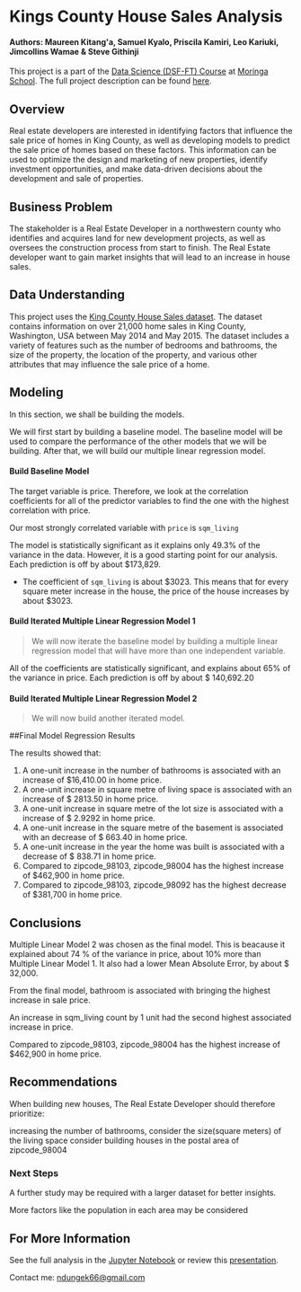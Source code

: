 # Kings County House Sales Analysis



#### Authors: Maureen Kitang'a, Samuel Kyalo, Priscila Kamiri, Leo Kariuki, Jimcollins Wamae & Steve Githinji

This project is a part of the [Data Science (DSF-FT) Course](https://moringaschool.com/courses/data-science-course/) at [Moringa School](https://moringaschool.com/). The full project description can be found [here](https://github.com/learn-co-curriculum/dsc-phase-2-project-v2-3).

## Overview
Real estate developers are interested in identifying factors that influence the sale price of homes in King County, as well as developing models to predict the sale price of homes based on these factors. This information can be used to optimize the design and marketing of new properties, identify investment opportunities, and make data-driven decisions about the development and sale of properties. 




## Business Problem
The stakeholder is a Real Estate Developer in a northwestern county who identifies and acquires land for new development projects, as well as oversees the construction process from start to finish. The Real Estate developer want to gain market insights that will lead to an increase in house sales.



## Data Understanding
This project uses the [King County House Sales dataset](https://www.kaggle.com/datasets/harlfoxem/housesalesprediction). The dataset contains information on over 21,000 home sales in King County, Washington, USA between May 2014 and May 2015. The dataset includes a variety of features such as the number of bedrooms and bathrooms, the size of the property, the location of the property, and various other attributes that may influence the sale price of a home.


## Modeling
In this section, we shall be building the models.

We will first start by building a baseline model. The baseline model will be used to compare the performance of the other models that we will be building. After that, we will build our multiple linear regression model.

#### Build Baseline  Model


The target variable is price. Therefore, we look at the correlation coefficients for all of the predictor variables to find the one with the highest correlation with price.

Our most strongly correlated variable with `price` is `sqm_living`

The model is statistically significant as it explains only 49.3% of the variance in the data. However, it is a good starting point for our analysis. Each prediction is off by about $173,829.
  
  - The coefficient of `sqm_living` is about \$3023. This means that for every square meter increase in the house, the price of the house increases by about \$3023.

#### Build Iterated Multiple Linear Regression Model 1
> We will now iterate the baseline model by building a multiple linear regression model that will have more than one independent variable.

All of the coefficients are statistically significant, and explains about 65% of the variance in price. Each prediction is off by about $ 140,692.20

#### Build Iterated Multiple Linear Regression Model 2
> We will now build another iterated model.

##Final Model Regression Results

The results showed that:

1. A one-unit increase in the number of bathrooms is associated with an increase of $16,410.00 in home price.
2. A one-unit increase in square metre of living space is associated with an increase of $ 2813.50 in home price.
3. A one-unit increase in square metre of the lot size is associated with a increase of $ 2.9292 in home price.
4. A one-unit increase in the square metre of the basement is associated with an decrease of $ 663.40 in home price.
5. A one-unit increase in the year the home was built is associated with a decrease of $ 838.71 in home price.
6. Compared to zipcode_98103, zipcode_98004 has the highest increase of $462,900 in home price.
7. Compared to zipcode_98103, zipcode_98092 has the highest decrease of $381,700 in home price.

## Conclusions
Multiple Linear Model 2 was chosen as the final model. This is beacause it explained about 74 % of the variance in price, about 10% more than Multiple Linear Model 1. It also had a lower Mean Absolute Error, by about $ 32,000.

From the final model, bathroom is associated with bringing the highest increase in sale price.

An increase in sqm_living count by 1 unit had the second highest associated increase in price.

Compared to zipcode_98103, zipcode_98004 has the highest increase of $462,900 in home price.

## Recommendations
When building new houses, The Real Estate Developer should therefore prioritize:

increasing the number of bathrooms,
consider the size(square meters) of the living space
consider building houses in the postal area of zipcode_98004



### Next Steps

A further study may be required with a larger dataset for better insights.

More factors like the population in each area may be considered



## For More Information

See the full analysis in the [Jupyter Notebook](https://github.com/ndungek/King-County-House-Sales-Analysis/blob/main/index.ipynb) or review this [presentation](https://1drv.ms/b/s!AiNhn0lGIhsp9E25Dqx67QjOwUSB?e=mVayGL).

Contact me: ndungek66@gmail.com




